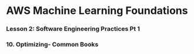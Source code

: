 # AWS Machine Learning Foundations 

### Lesson 2: Software Engineering Practices Pt 1

### 10. Optimizing- Common Books

